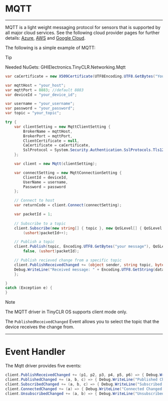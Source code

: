 # MQTT
---

MQTT is a light weight messaging protocol for sensors that is supported by all major cloud services. See the following cloud provider pages for further details: [Azure](azure.md), [AWS](aws.md) and [Google Cloud](google-cloud.md).

The following is a simple example of MQTT:

>[!TIP]
>Needed NuGets: GHIElectronics.TinyCLR.Networking.Mqtt

```cs
var caCertificate = new X509Certificate(UTF8Encoding.UTF8.GetBytes("Your certificate"));

var mqttHost = "your_host";
var mqttPort = 8883; //default 8883
var deviceId = "your_device_id";

var username = "your_username";
var password = "your_password";
var topic = "your_topic";

try {
    var clientSetting = new MqttClientSetting {
        BrokerName = mqttHost,
        BrokerPort = mqttPort,
        ClientCertificate = null,
        CaCertificate = caCertificate,
        SslProtocol = System.Security.Authentication.SslProtocols.Tls12
    };

    var client = new Mqtt(clientSetting);

    var connectSetting = new MqttConnectionSetting {
        ClientId = deviceId,
        UserName = username,
        Password = password
    };

    // Connect to host
    var returnCode = client.Connect(connectSetting);

    var packetId = 1;
                
    // Subscribe to a topic
    client.Subscribe(new string[] { topic }, new QoSLevel[] { QoSLevel.ExactlyOnce },
        (ushort)packetId++);

    // Publish a topic
    client.Publish(topic, Encoding.UTF8.GetBytes("your message"), QoSLevel.MostOnce,
        false, (ushort)packetId);

    // Publish recieved change from a specific topic
    client.PublishReceivedChanged += (object sender, string topic, byte[] data, bool duplicate, QoSLevel qosLevel, bool retain) => {
    Debug.WriteLine("Received message: " + Encoding.UTF8.GetString(data));
    };

}
catch (Exception e) { 
}
```

>[!NOTE]
> The MQTT driver in TinyCLR OS supports client mode only.

The `PublishedReceivedChanged` Event allows you to select the topic that the device receives the change from.

---

# Event Handler

The Mqtt driver provides five events:

```cs
client.PublishReceivedChanged += (p1, p2, p3, p4, p5, p6) => { Debug.WriteLine("Received message");};
client.PublishedChanged += (a, b, c) => { Debug.WriteLine("Published Changed."); }; ;
client.SubscribedChanged += (a, b, c) => { Debug.WriteLine("Subscribed Changed."); };
client.ConnectedChanged += (a) => { Debug.WriteLine("Connected Changed."); };
client.UnsubscribedChanged += (a, b) => { Debug.WriteLine("Unsubscribed Changed."); };
```

